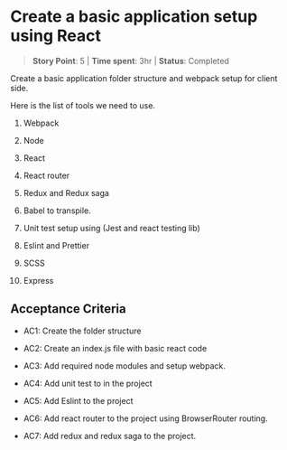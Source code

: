 # Create a basic application setup using React

> **Story Point**: 5 | **Time spent**: 3hr | **Status**: Completed

Create a basic application folder structure and webpack setup for client side.

Here is the list of tools we need to use.

1. Webpack

2. Node

3. React

4. React router

5. Redux and Redux saga

6. Babel to transpile.

7. Unit test setup using (Jest and react testing lib)

8. Eslint and Prettier

9. SCSS

10. Express

## Acceptance Criteria

- AC1: Create the folder structure

- AC2: Create an index.js file with basic react code
- AC3: Add required node modules and setup webpack.
- AC4: Add unit test to in the project
- AC5: Add Eslint to the project
- AC6: Add react router to the project using BrowserRouter routing.
- AC7: Add redux and redux saga to the project.
